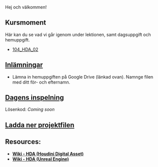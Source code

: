 Hej och välkommen!

## Kursmoment
Här kan du se vad vi går igenom under lektionen, samt dagsuppgift och hemuppgift.

* [104_HDA_02](https://github.com/Studio-Konkret/Technical-Direction/tree/main/Kursmoment/104_HDA_02)

## [Inlämningar](https://drive.google.com/drive/folders/1Xtav1vNc5xot-4UZH8K4UncOpoASECVR?usp=sharing)

- Lämna in hemuppgiften på Google Drive (länkad ovan). Namnge filen med ditt för- och efternamn.

## [Dagens inspelning](https://zoom.us/rec/share/l39pAOUisGYR1hTWjLdUuXxYFbHwphpl7hupjVhw_uCgc2dYOniJMinzXov_anC9.93d5iTn-8DBc6Ngz)

Lösenkod: *Coming soon*

## <a href="https://raw.githubusercontent.com/Studio-Konkret/Technical-Direction/main/Nackademin/T3D24/Houdini%20och%20Procedurella%20Milj%C3%B6er%201/DAG_06/DAG_06.hiplc" target="_blank">Ladda ner projektfilen</a>

## Resources:
- [**Wiki - HDA (Houdini Digital Asset)**](https://github.com/Studio-Konkret/Technical-Direction/wiki/HDA-(Houdini-Digital-Asset))
- [**Wiki - HDA (Unreal Engine)**](https://github.com/Studio-Konkret/Technical-Direction/wiki/HDA-(Unreal-Engine))
